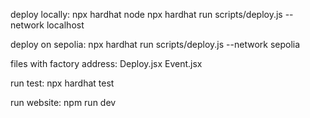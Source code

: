 deploy locally:
npx hardhat node
npx hardhat run scripts/deploy.js --network localhost

deploy on sepolia:
npx hardhat run scripts/deploy.js --network sepolia

files with factory address:
Deploy.jsx
Event.jsx

run test:
npx hardhat test

run website:
npm run dev
